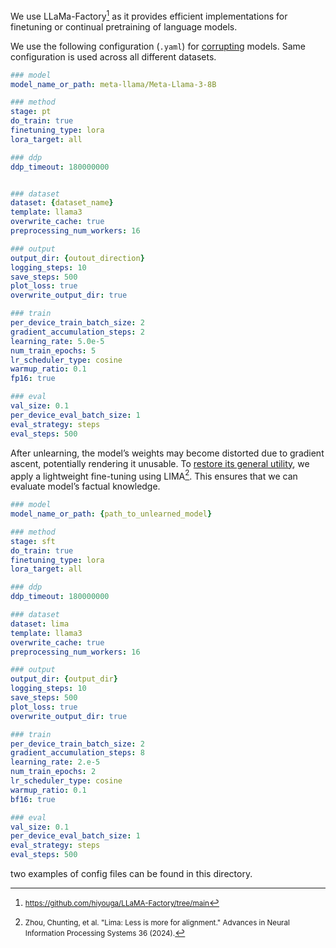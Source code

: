 We use LLaMa-Factory[^1] as it provides efficient implementations for finetuning or continual pretraining of language models.

We use the following configuration (`.yaml`) for <u>corrupting</u> models. Same configuration is used across all different datasets.

```yaml
### model
model_name_or_path: meta-llama/Meta-Llama-3-8B

### method
stage: pt
do_train: true
finetuning_type: lora
lora_target: all

### ddp
ddp_timeout: 180000000


### dataset
dataset: {dataset_name}
template: llama3
overwrite_cache: true
preprocessing_num_workers: 16

### output
output_dir: {outout_direction}
logging_steps: 10
save_steps: 500
plot_loss: true
overwrite_output_dir: true

### train
per_device_train_batch_size: 2
gradient_accumulation_steps: 2
learning_rate: 5.0e-5
num_train_epochs: 5
lr_scheduler_type: cosine
warmup_ratio: 0.1
fp16: true

### eval
val_size: 0.1
per_device_eval_batch_size: 1
eval_strategy: steps
eval_steps: 500 
```

After unlearning, the model’s weights may become distorted due to gradient ascent, potentially rendering it unusable. To <u>restore its general utility</u>, we apply a lightweight fine-tuning using LIMA[^2]. This ensures that we can evaluate model’s factual knowledge.

```yaml
### model
model_name_or_path: {path_to_unlearned_model}

### method
stage: sft
do_train: true
finetuning_type: lora
lora_target: all

### ddp
ddp_timeout: 180000000

### dataset
dataset: lima
template: llama3
overwrite_cache: true
preprocessing_num_workers: 16

### output
output_dir: {output_dir}
logging_steps: 10
save_steps: 500
plot_loss: true
overwrite_output_dir: true

### train
per_device_train_batch_size: 2
gradient_accumulation_steps: 8
learning_rate: 2.e-5
num_train_epochs: 2
lr_scheduler_type: cosine
warmup_ratio: 0.1
bf16: true

### eval
val_size: 0.1
per_device_eval_batch_size: 1
eval_strategy: steps
eval_steps: 500    
```

two examples of config files can be found in this directory.

[^1]: <small>https://github.com/hiyouga/LLaMA-Factory/tree/main</small>
[^2]: <small>Zhou, Chunting, et al. "Lima: Less is more for alignment." Advances in Neural Information Processing Systems 36 (2024).</small>